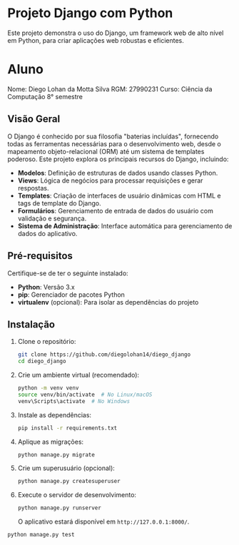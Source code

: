 # Projeto Django com Python

Este projeto demonstra o uso do Django, um framework web de alto nível em Python, para criar aplicações web robustas e eficientes.

# Aluno

Nome: Diego Lohan da Motta Silva
RGM: 27990231
Curso: Ciência da Computação
8° semestre

## Visão Geral

O Django é conhecido por sua filosofia "baterias incluídas", fornecendo todas as ferramentas necessárias para o desenvolvimento web, desde o mapeamento objeto-relacional (ORM) até um sistema de templates poderoso. Este projeto explora os principais recursos do Django, incluindo:

* **Modelos**: Definição de estruturas de dados usando classes Python.
* **Views**: Lógica de negócios para processar requisições e gerar respostas.
* **Templates**: Criação de interfaces de usuário dinâmicas com HTML e tags de template do Django.
* **Formulários**: Gerenciamento de entrada de dados do usuário com validação e segurança.
* **Sistema de Administração**: Interface automática para gerenciamento de dados do aplicativo.

## Pré-requisitos

Certifique-se de ter o seguinte instalado:

* **Python**: Versão 3.x
* **pip**: Gerenciador de pacotes Python
* **virtualenv** (opcional): Para isolar as dependências do projeto

## Instalação

1.  Clone o repositório:

    ```bash
    git clone https://github.com/diegolohan14/diego_django
    cd diego_django
    ```

2.  Crie um ambiente virtual (recomendado):

    ```bash
    python -m venv venv
    source venv/bin/activate  # No Linux/macOS
    venv\Scripts\activate  # No Windows
    ```

3.  Instale as dependências:

    ```bash
    pip install -r requirements.txt
    ```

4.  Aplique as migrações:

    ```bash
    python manage.py migrate
    ```

5.  Crie um superusuário (opcional):

    ```bash
    python manage.py createsuperuser
    ```

6.  Execute o servidor de desenvolvimento:

    ```bash
    python manage.py runserver
    ```

    O aplicativo estará disponível em `http://127.0.0.1:8000/`.

```bash
python manage.py test
